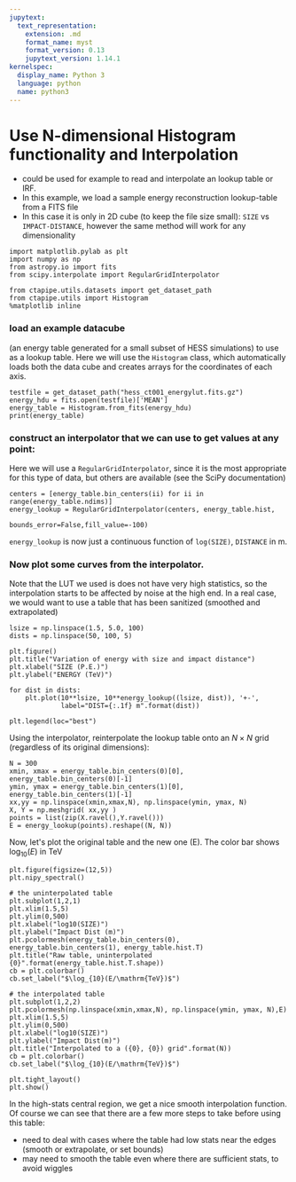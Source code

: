 ```yaml
---
jupytext:
  text_representation:
    extension: .md
    format_name: myst
    format_version: 0.13
    jupytext_version: 1.14.1
kernelspec:
  display_name: Python 3
  language: python
  name: python3
---
```


# Use N-dimensional Histogram functionality and Interpolation
  
* could be used for example to read and interpolate an lookup table or IRF.
* In this example, we load a sample energy reconstruction lookup-table from a FITS file
* In this case it is only in 2D cube (to keep the file size small): `SIZE` vs `IMPACT-DISTANCE`, however the same method will work for any dimensionality

```{code-cell} ipython3
import matplotlib.pylab as plt
import numpy as np
from astropy.io import fits
from scipy.interpolate import RegularGridInterpolator

from ctapipe.utils.datasets import get_dataset_path
from ctapipe.utils import Histogram
%matplotlib inline
```

### load an example datacube 
(an energy table generated for a
small subset of HESS simulations) to use as a lookup table. Here
we will use the `Histogram` class, which automatically loads both
the data cube and creates arrays for the coordinates of each
axis.

```{code-cell} ipython3
testfile = get_dataset_path("hess_ct001_energylut.fits.gz")
energy_hdu = fits.open(testfile)['MEAN']
energy_table = Histogram.from_fits(energy_hdu)
print(energy_table)
```

### construct an interpolator that we can use to get values at any point:

Here we will use a `RegularGridInterpolator`, since it is the most appropriate for this type of data, but others are available (see the SciPy documentation)

```{code-cell} ipython3
centers = [energy_table.bin_centers(ii) for ii in range(energy_table.ndims)]
energy_lookup = RegularGridInterpolator(centers, energy_table.hist,
                                        bounds_error=False,fill_value=-100)
```

`energy_lookup` is now just a continuous function of `log(SIZE)`,
`DISTANCE` in m. 

### Now plot some curves from the interpolator.  

Note that the LUT we used is does not have very high statistics,
so the interpolation starts to be affected by noise at the high
end. In a real case, we would want to use a table that has been
sanitized (smoothed and extrapolated)

```{code-cell} ipython3
lsize = np.linspace(1.5, 5.0, 100)
dists = np.linspace(50, 100, 5)

plt.figure()
plt.title("Variation of energy with size and impact distance")
plt.xlabel("SIZE (P.E.)")
plt.ylabel("ENERGY (TeV)")

for dist in dists:
    plt.plot(10**lsize, 10**energy_lookup((lsize, dist)), '+-',
             label="DIST={:.1f} m".format(dist))

plt.legend(loc="best")
```

Using the interpolator, reinterpolate the lookup table onto an $N \times N$
grid (regardless of its original dimensions):

```{code-cell} ipython3
N = 300
xmin, xmax = energy_table.bin_centers(0)[0], energy_table.bin_centers(0)[-1]
ymin, ymax = energy_table.bin_centers(1)[0], energy_table.bin_centers(1)[-1]
xx,yy = np.linspace(xmin,xmax,N), np.linspace(ymin, ymax, N)
X, Y = np.meshgrid( xx,yy )
points = list(zip(X.ravel(),Y.ravel()))
E = energy_lookup(points).reshape((N, N))
```

Now, let's plot the original table and the new one (E).  The color bar shows $\log_{10}(E)$ in TeV

```{code-cell} ipython3
plt.figure(figsize=(12,5))
plt.nipy_spectral()

# the uninterpolated table
plt.subplot(1,2,1)
plt.xlim(1.5,5)
plt.ylim(0,500)
plt.xlabel("log10(SIZE)")
plt.ylabel("Impact Dist (m)")
plt.pcolormesh(energy_table.bin_centers(0), energy_table.bin_centers(1), energy_table.hist.T)
plt.title("Raw table, uninterpolated {0}".format(energy_table.hist.T.shape))
cb = plt.colorbar()
cb.set_label("$\log_{10}(E/\mathrm{TeV})$")

# the interpolated table
plt.subplot(1,2,2)
plt.pcolormesh(np.linspace(xmin,xmax,N), np.linspace(ymin, ymax, N),E)
plt.xlim(1.5,5)
plt.ylim(0,500)
plt.xlabel("log10(SIZE)")
plt.ylabel("Impact Dist(m)")
plt.title("Interpolated to a ({0}, {0}) grid".format(N))
cb = plt.colorbar()
cb.set_label("$\log_{10}(E/\mathrm{TeV})$")

plt.tight_layout()
plt.show()
```

In the high-stats central region, we get a nice smooth interpolation function. Of course we can see that there are a few more steps to take before using this table:
* need to deal with cases where the table had low stats near the edges (smooth or extrapolate, or set bounds)
* may need to smooth the table even where there are sufficient stats, to avoid wiggles
